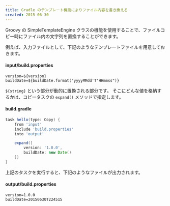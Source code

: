 ```yaml
---
title: Gradle のテンプレート機能によりファイル内容を書き換える
created: 2015-06-30
---
```


Groovy の SimpleTemplateEngine クラスの機能を使用することで、ファイルコピー時にファイル内の文字列を置換することができます。

例えば、入力ファイルとして、下記のようなテンプレートファイルを用意しておきます。

#### input/build.properties
```
version=${version}
buildDate=${buildDate.format("yyyyMMdd'T'HHmmss")}
```

`${string}` という部分が動的に置換される部分です。
そこにどんな値を格納するかは、コピータスクの `expand()` メソッドで指定します。

#### build.gradle
```groovy
task hello(type: Copy) {
    from 'input'
    include 'build.properties'
    into 'output'

    expand([
        version: '1.0.0',
        buildDate: new Date()
    ])
}
```

上記のタスクを実行すると、下記のようなファイルが出力されます。

#### output/build.properties
```
version=1.0.0
buildDate=20150630T224515
```
